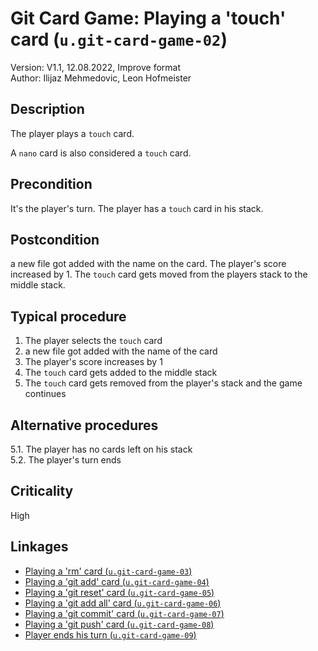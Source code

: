 # Git Card Game: Playing a 'touch' card (`u.git-card-game-02`)

Version: V1.1, 12.08.2022, Improve format \
Author: Ilijaz Mehmedovic, Leon Hofmeister

## Description

The player plays a `touch` card.

A `nano` card is also considered a `touch` card.

## Precondition

It's the player's turn.
The player has a `touch` card in his stack.

## Postcondition

a new file got added with the name on the card.
The player's score increased by 1.
The `touch` card gets moved from the players stack to the middle stack.

## Typical procedure

1. The player selects the `touch` card
2. a new file got added with the name of the card
3. The player's score increases by 1
4. The `touch` card gets added to the middle stack
5. The `touch` card gets removed from the player's stack and the game continues

## Alternative procedures

5.1. The player has no cards left on his stack \
5.2. The player's turn ends

## Criticality

High

## Linkages

- [Playing a 'rm' card (`u.git-card-game-03`)](u-git-card-game-03-playing-a-rm-card.md)
- [Playing a 'git add' card (`u.git-card-game-04`)](u-git-card-game-04-playing-a-git-add-card.md)
- [Playing a 'git reset' card (`u.git-card-game-05`)](u-git-card-game-05-playing-a-git-reset-card.md)
- [Playing a 'git add all' card (`u.git-card-game-06`)](u-git-card-game-06-playing-a-git-add-all-card.md)
- [Playing a 'git commit' card (`u.git-card-game-07`)](u-git-card-game-07-playing-a-git-commit-card.md)
- [Playing a 'git push' card (`u.git-card-game-08`)](u-git-card-game-08-playing-a-git-push-card.md)
- [Player ends his turn (`u.git-card-game-09`)](u-git-card-game-09-player-ends-turn.md)
